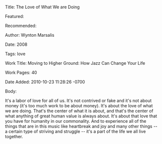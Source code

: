 Title: The Love of What We are Doing

Featured: 

Recommended: 

Author: Wynton Marsalis

Date: 2008

Tags: love

Work Title: Moving to Higher Ground: How Jazz Can Change Your Life

Work Pages:  40

Date Added: 2010-10-23 11:28:26 -0700

Body:

It's a labor of love for all of us. It's not contrived or fake and it's not about money (it's too much work to be about money). It's about the love of what we are doing. That's the center of what it is about, and that's the center of what anything of great human value is always about. It's about that love that you have for humanity in our commonality. And to experience all of the things that are in this music like heartbreak and joy and many other things -- a certain type of striving and struggle -- it's a part of the life we all live together.


